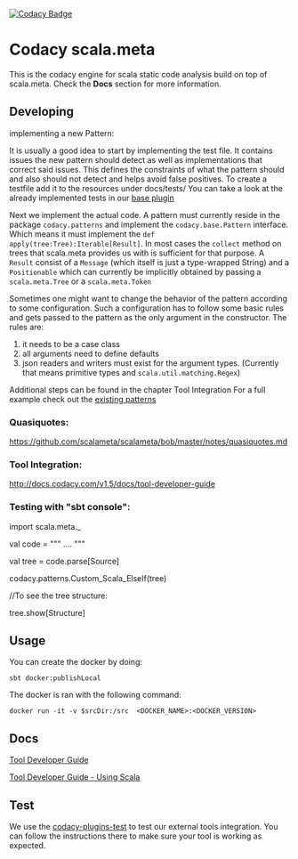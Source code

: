[![Codacy Badge](https://api.codacy.com/project/badge/grade/448773a482094001a1104979ca00350c)](https://www.codacy.com)

# Codacy scala.meta

This is the codacy engine for scala static code analysis build on top of scala.meta.
Check the **Docs** section for more information.

## Developing

implementing a new Pattern:

It is usually a good idea to start by implementing the test file. It contains issues the new pattern should detect as well as implementations that correct said issues. This defines the constraints of what the pattern should and also should not detect and helps avoid false positives.
To create a testfile add it to the resources under docs/tests/
You can take a look at the already implemented tests in our [base plugin](https://github.com/codacy/codacy-scalameta/tree/master/patterns-base/src/main/resources/docs/tests)

Next we implement the actual code. A pattern must currently reside in the package ```codacy.patterns```
and implement the ```codacy.base.Pattern``` interface. Which means it must implement the
```def apply(tree:Tree):Iterable[Result]```. In most cases the ```collect``` method on trees that scala.meta provides us with is sufficient for that purpose.
A ```Result``` consist of a ```Message``` (which itself is just a type-wrapped String) and a ```Positionable``` which can currently be implicitly obtained by passing a ```scala.meta.Tree``` or a ```scala.meta.Token```

Sometimes one might want to change the behavior of the pattern according to some configuration. Such a configuration has to follow some basic rules and gets passed to the pattern as the only argument in the constructor.
The rules are:

1) it needs to be a case class
2) all arguments need to define defaults
3) json readers and writers must exist for the argument types. (Currently that means primitive types and ```scala.util.matching.Regex```)

Additional steps can be found in the chapter Tool Integration
For a full example check out the [existing patterns](https://github.com/codacy/codacy-scalameta/tree/master/patterns-base/src/main)

### Quasiquotes:
https://github.com/scalameta/scalameta/bob/master/notes/quasiquotes.md

### Tool Integration:
http://docs.codacy.com/v1.5/docs/tool-developer-guide

### Testing with "sbt console":

import scala.meta._

val code = """ .... """

val tree = code.parse[Source]

codacy.patterns.Custom_Scala_ElseIf(tree)

//To see the tree structure:

tree.show[Structure]

## Usage

You can create the docker by doing:

```
sbt docker:publishLocal
```

The docker is ran with the following command:

```
docker run -it -v $srcDir:/src  <DOCKER_NAME>:<DOCKER_VERSION>
```

## Docs

[Tool Developer Guide](http://docs.codacy.com/v1.5/docs/tool-developer-guide)

[Tool Developer Guide - Using Scala](http://docs.codacy.com/v1.5/docs/tool-developer-guide-using-scala)

## Test

We use the [codacy-plugins-test](https://github.com/codacy/codacy-plugins-test) to test our external tools integration.
You can follow the instructions there to make sure your tool is working as expected.
